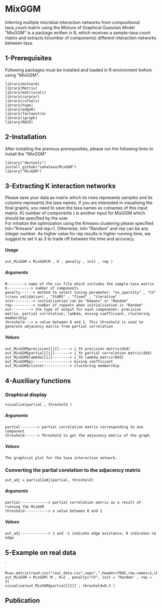 # MixGGM
Inferring multiple microbial interaction networks from compositional taxa_count matrix using the Mixture of Graphical Guassian Model
"MixGGM" is a package written in R, which receives a sample-taxa count matrix and extracts k(number of components) different interaction networks between taxa.  

## 1-Prerequisites
Following packages must be installed and loaded in R environment before using "MixGGM":
```
library(mvtnorm)
library(Matrix)
library(matrixcalc)
library(corpcor)
library(cvTools)
library(huge)
library(edgeR)
library(factoextra)
library(igraph)
library(ROCR)
```
## 2-Installation
After installing the previous prerequisities, please run the following lines to install the "MixGGM"
```
library("devtools")
install_github("sahatava/MixGGM")
library("MixGGM")
```
 
## 3-Extracting K interaction networks
Please save your data as matrix which its rows represents samples and its columns represents the taxa names. If you are interested in visualising the final graphs, you need to save the taxa names as colnames of this input matrix. 
K( number of components ) is another input for MixGGM which should be specified by the user.   
For initialize the optimization using the Kmeans clustering please specified init="Kmeans" and rep=1. Otherwise, init="Random" and rep can be any integer number. As higher value for rep results in higher running time, we suggest to set it as 3 to trade off between the time and accuracy.  
##### Usage
```
out_MixGGM = MixGGM(M , K , penalty , init , rep )
```
##### Arguments
```
M--------> name of the csv file which includes the sample-taxa matrix
K-----------> number of components 
penalty------> method to select tuning parameter: "no_sparsity" , "CV" (cross validation) , "StARS" , "fixed" , "iterative" 
init---------> initialization can be "Kmeans" or "Random"
rep----------> number of repeats when initialization is "Random"
out---------> the type of output for each componenet: precision matrix, partial correlation, lambda, mixing coefficiant, clustering membership 
threshold---> a value between 0 and 1. This threshold is used to generate adjacency matrix from partial correlation
```

##### Values
```
out_MixGGM$precision[[i]]-----> i_th precision matrix(dXd)
out_MixGGM$partial[[i]]-------> i_th partial correlation matrix(dXd)
out_MixGGM$lambda[[i]]--------> i_th lambda matrix(NXd)
out_MixGGM$pi-----------------> mixing coefficiant
out_MixGGM$cluster------------> clustering membership
```

## 4-Auxiliary functions
 
### Graphical display
```
visualize(partial , threshold )
```
##### Arguments
```
partial--------> partial correlation matrix corresponding to one component
threshold------> Threshold to get the adjacency matrix of the graph
```
##### Values
```
The graphical plot for the taxa interaction network. 
```

### Converting the partial corelation to the adjacency matrix
```
out_adj = partial2adj(partial, threshold)
```
##### Arguments
```
partial-------------> partial correlation matrix as a result of running the MixGGM
threshold-----------> a value between 0 and 1
```
##### Values
```
out_adj-------------> 1 and -1 indicate edge existance, 0 indicates no edge 
```

 
## 5-Example on real data
 ` 
```
M=as.matrix(read.csv("real_data.csv",sep=",",header=TRUE,row.names=1,check.names=FALSE))
out_MixGGM = MixGGM( M , K=2 , penalty="CV", init = "Random" , rep = 3)
visualize(out_MixGGM$partial[[1]] , threshold=0.3 )
```

## Publication
 
